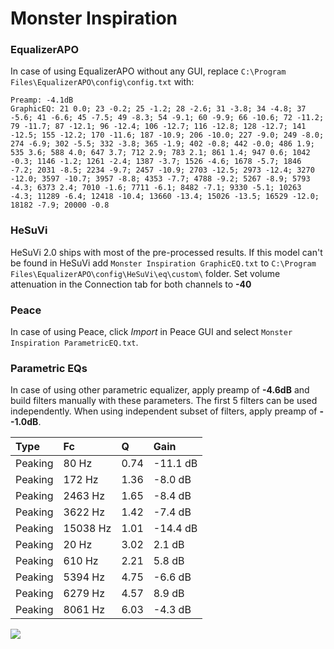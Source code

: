 # Monster Inspiration

### EqualizerAPO
In case of using EqualizerAPO without any GUI, replace `C:\Program Files\EqualizerAPO\config\config.txt`
with:
```
Preamp: -4.1dB
GraphicEQ: 21 0.0; 23 -0.2; 25 -1.2; 28 -2.6; 31 -3.8; 34 -4.8; 37 -5.6; 41 -6.6; 45 -7.5; 49 -8.3; 54 -9.1; 60 -9.9; 66 -10.6; 72 -11.2; 79 -11.7; 87 -12.1; 96 -12.4; 106 -12.7; 116 -12.8; 128 -12.7; 141 -12.5; 155 -12.2; 170 -11.6; 187 -10.9; 206 -10.0; 227 -9.0; 249 -8.0; 274 -6.9; 302 -5.5; 332 -3.8; 365 -1.9; 402 -0.8; 442 -0.0; 486 1.9; 535 3.6; 588 4.0; 647 3.7; 712 2.9; 783 2.1; 861 1.4; 947 0.6; 1042 -0.3; 1146 -1.2; 1261 -2.4; 1387 -3.7; 1526 -4.6; 1678 -5.7; 1846 -7.2; 2031 -8.5; 2234 -9.7; 2457 -10.9; 2703 -12.5; 2973 -12.4; 3270 -12.0; 3597 -10.7; 3957 -8.8; 4353 -7.7; 4788 -9.2; 5267 -8.9; 5793 -4.3; 6373 2.4; 7010 -1.6; 7711 -6.1; 8482 -7.1; 9330 -5.1; 10263 -4.3; 11289 -6.4; 12418 -10.4; 13660 -13.4; 15026 -13.5; 16529 -12.0; 18182 -7.9; 20000 -0.8
```

### HeSuVi
HeSuVi 2.0 ships with most of the pre-processed results. If this model can't be found in HeSuVi add
`Monster Inspiration GraphicEQ.txt` to `C:\Program Files\EqualizerAPO\config\HeSuVi\eq\custom\` folder.
Set volume attenuation in the Connection tab for both channels to **-40**

### Peace
In case of using Peace, click *Import* in Peace GUI and select `Monster Inspiration ParametricEQ.txt`.

### Parametric EQs
In case of using other parametric equalizer, apply preamp of **-4.6dB** and build filters manually
with these parameters. The first 5 filters can be used independently.
When using independent subset of filters, apply preamp of **--1.0dB**.

| Type    | Fc       |    Q | Gain     |
|:--------|:---------|:-----|:---------|
| Peaking | 80 Hz    | 0.74 | -11.1 dB |
| Peaking | 172 Hz   | 1.36 | -8.0 dB  |
| Peaking | 2463 Hz  | 1.65 | -8.4 dB  |
| Peaking | 3622 Hz  | 1.42 | -7.4 dB  |
| Peaking | 15038 Hz | 1.01 | -14.4 dB |
| Peaking | 20 Hz    | 3.02 | 2.1 dB   |
| Peaking | 610 Hz   | 2.21 | 5.8 dB   |
| Peaking | 5394 Hz  | 4.75 | -6.6 dB  |
| Peaking | 6279 Hz  | 4.57 | 8.9 dB   |
| Peaking | 8061 Hz  | 6.03 | -4.3 dB  |

![](https://raw.githubusercontent.com/jaakkopasanen/AutoEq/master/results/rtings/avg/Monster%20Inspiration/Monster%20Inspiration.png)